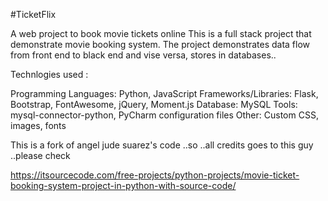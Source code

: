 #TicketFlix

A web project to book movie tickets online This is a full stack project that demonstrate movie booking system. The project demonstrates data flow from front end to black end and vise versa, stores in databases..

Technlogies used :

Programming Languages: Python, JavaScript 
Frameworks/Libraries: Flask, Bootstrap, FontAwesome, jQuery, Moment.js 
Database: MySQL Tools: mysql-connector-python, PyCharm configuration files 
Other: Custom CSS, images, fonts

This is a fork of angel jude suarez's code ..so ..all credits goes to this guy ..please check 

https://itsourcecode.com/free-projects/python-projects/movie-ticket-booking-system-project-in-python-with-source-code/
